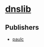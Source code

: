 # [dnslib](https://pypi.org/project/dnslib)



## Publishers
- [paulc](https://pypi.org/user/paulc)

